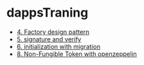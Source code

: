 # dappsTraning

- [4. Factory design pattern](./4)
- [5. signature and verify](./5)
- [6. initialization with migration](./6)
- [8. Non-Fungible Token with openzeppelin](./8)
